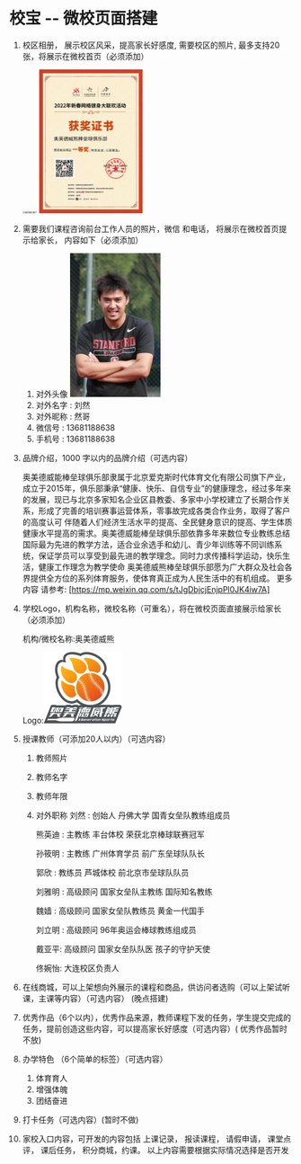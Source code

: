 # 校宝 -- 微校页面搭建

1. 校区相册， 展示校区风采，提高家长好感度, 需要校区的照片, 最多支持20张，将展示在微校首页（必须添加）

   <img src="Image/奥美经常图片.jpg" alt="奥美精彩图片" style="zoom: 25%;" />
   <img src="Image/奥美获奖证书.jpg" alt="奥美获奖证书" style="zoom: 25%;" />
2. 需要我们课程咨询前台工作人员的照片，微信 和电话， 将展示在微校首页提示给家长， 内容如下（必须添加）

    1. 对外头像
       <img src="Image/奥美课程咨询.jpg" alt="咨询头像" style="zoom:25%;" />
    2. 对外名字 : 刘然
    3. 对外昵称 : 然哥
    4. 微信号 : 13681188638
    5. 手机号 : 13681188638
3. 品牌介绍，1000 字以内的品牌介绍（可选内容）

   奥美德威能棒垒球俱乐部隶属于北京爱克斯时代体育文化有限公司旗下产业，成立于2015年，俱乐部秉承“健康、快乐、自信专业”的健康理念，经过多年来的发展，现已与北京多家知名企业区县教委、多家中小学校建立了长期合作关系，形成了完善的培训赛事运营体系，零事故完成各类合作业务，取得了客户的高度认可
   伴随着人们经济生活水平的提高、全民健身意识的提高、学生体质健康水平提高的需求。奥美德威能棒垒球俱乐部依靠多年来数位专业教练总结国际最为先进的教学方法，适合业余选手和幼儿、青少年训练等不同训练系统，保证学员可以享受到最先进的教学理念。同时力求传播科学运动，快乐生活，健康工作理念为教学使命
   奥美德威熊棒垒球俱乐部愿为广大群众及社会各界提供全方位的系列体育服务，使体育真正成为人民生活中的有机组成。
   更多内容 请参考: [https://mp.weixin.qq.com/s/tJgDbjcjEnjpPl0JK4iw7A]
4. 学校Logo，机构名称，微校名称（可重名），将在微校页面直接展示给家长（必须添加）

   机构/微校名称:奥美德威熊
   

   Logo:<img src="Image/奥美logo.jpg" alt="Logo" style="zoom:25%;" />

5. 授课教师（可添加20人以内）（可选内容）
    1. 教师照片
    2. 教师名字
    3. 教师年限
    4. 对外职称
       刘然 : 创始人 丹佛大学 国青女垒队教练组成员
       
       熊英迪 : 主教练 丰台体校 荣获北京棒球联赛冠军

       孙筱明 : 主教练 广州体育学员 前广东垒球队队长

       郭欣 : 教练员 芦城体校 前北京市垒球队队员

       刘雅明 : 高级顾问 国家女垒队主教练 国际知名教练
                
       魏嫱 :   高级顾问 国家女垒队教练员 黄金一代国手
 
       刘立明 : 高级顾问 96年奥运会棒球教练组成员

       戴亚平: 高级顾问 国家女垒队队医 孩子的守护天使
    
       佟婉怡: 大连校区负责人
    
6. 在线商城，可以上架想向外展示的课程和商品，供访问者选购（可以上架试听课，主课等内容）（可选内容）  (晚点搭建)
7. 优秀作品（6个以内），优秀作品来源，教师课程下发的任务，学生提交完成的任务，提前创造这些内容，可以提高家长好感度（可选内容）( 优秀作品暂时不放)
8. 办学特色 （6个简单的标签）（可选内容）
    1. 体育育人
    2. 增强体魄
    3. 团结奋进
9. 打卡任务（可选内容）(暂时不做)
10. 家校入口内容，可开发的内容包括 上课记录， 报读课程， 请假申请， 课堂点评， 课后任务， 积分商城，约课。 以上内容需要根据实际情况选择是否开发

